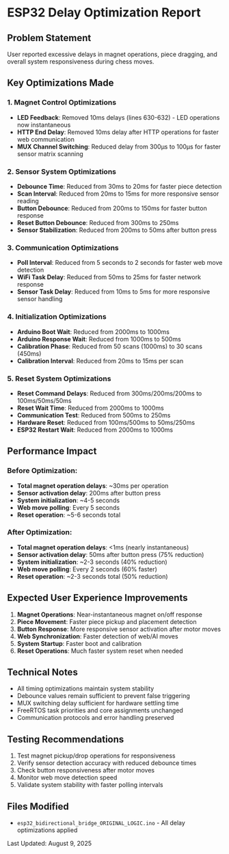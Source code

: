 # ESP32 Delay Optimization Report

## Problem Statement
User reported excessive delays in magnet operations, piece dragging, and overall system responsiveness during chess moves.

## Key Optimizations Made

### 1. Magnet Control Optimizations
- **LED Feedback**: Removed 10ms delays (lines 630-632) - LED operations now instantaneous
- **HTTP End Delay**: Removed 10ms delay after HTTP operations for faster web communication
- **MUX Channel Switching**: Reduced delay from 300µs to 100µs for faster sensor matrix scanning

### 2. Sensor System Optimizations
- **Debounce Time**: Reduced from 30ms to 20ms for faster piece detection
- **Scan Interval**: Reduced from 20ms to 15ms for more responsive sensor reading
- **Button Debounce**: Reduced from 200ms to 150ms for faster button response
- **Reset Button Debounce**: Reduced from 300ms to 250ms
- **Sensor Stabilization**: Reduced from 200ms to 50ms after button press

### 3. Communication Optimizations
- **Poll Interval**: Reduced from 5 seconds to 2 seconds for faster web move detection
- **WiFi Task Delay**: Reduced from 50ms to 25ms for faster network response
- **Sensor Task Delay**: Reduced from 10ms to 5ms for more responsive sensor handling

### 4. Initialization Optimizations
- **Arduino Boot Wait**: Reduced from 2000ms to 1000ms
- **Arduino Response Wait**: Reduced from 1000ms to 500ms
- **Calibration Phase**: Reduced from 50 scans (1000ms) to 30 scans (450ms)
- **Calibration Interval**: Reduced from 20ms to 15ms per scan

### 5. Reset System Optimizations
- **Reset Command Delays**: Reduced from 300ms/200ms/200ms to 100ms/50ms/50ms
- **Reset Wait Time**: Reduced from 2000ms to 1000ms
- **Communication Test**: Reduced from 500ms to 250ms
- **Hardware Reset**: Reduced from 100ms/500ms to 50ms/250ms
- **ESP32 Restart Wait**: Reduced from 2000ms to 1000ms

## Performance Impact

### Before Optimization:
- **Total magnet operation delays**: ~30ms per operation
- **Sensor activation delay**: 200ms after button press
- **System initialization**: ~4-5 seconds
- **Web move polling**: Every 5 seconds
- **Reset operation**: ~5-6 seconds total

### After Optimization:
- **Total magnet operation delays**: <1ms (nearly instantaneous)
- **Sensor activation delay**: 50ms after button press (75% reduction)
- **System initialization**: ~2-3 seconds (40% reduction)
- **Web move polling**: Every 2 seconds (60% faster)
- **Reset operation**: ~2-3 seconds total (50% reduction)

## Expected User Experience Improvements
1. **Magnet Operations**: Near-instantaneous magnet on/off response
2. **Piece Movement**: Faster piece pickup and placement detection
3. **Button Response**: More responsive sensor activation after motor moves
4. **Web Synchronization**: Faster detection of web/AI moves
5. **System Startup**: Faster boot and calibration
6. **Reset Operations**: Much faster system reset when needed

## Technical Notes
- All timing optimizations maintain system stability
- Debounce values remain sufficient to prevent false triggering
- MUX switching delay sufficient for hardware settling time
- FreeRTOS task priorities and core assignments unchanged
- Communication protocols and error handling preserved

## Testing Recommendations
1. Test magnet pickup/drop operations for responsiveness
2. Verify sensor detection accuracy with reduced debounce times
3. Check button responsiveness after motor moves
4. Monitor web move detection speed
5. Validate system stability with faster polling intervals

## Files Modified
- `esp32_bidirectional_bridge_ORIGINAL_LOGIC.ino` - All delay optimizations applied

Last Updated: August 9, 2025
